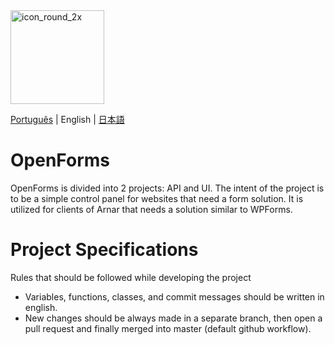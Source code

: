 
<img height="150" alt="icon_round_2x" src="https://github.com/user-attachments/assets/fd38abed-ca9f-4d48-ab15-220780dd2883" />

[Português](https://github.com/Arnar-com-br/OpenForms-API) | English | [日本語](https://github.com/Arnar-com-br/OpenForms-API/blob/master/README.jp.md)

# OpenForms
OpenForms is divided into 2 projects: API and UI. The intent of the project is to be a simple control panel for websites
that need a form solution. It is utilized for clients of Arnar that needs a solution similar to WPForms.

# Project Specifications
Rules that should be followed while developing the project
- Variables, functions, classes, and commit messages should be written in english.
- New changes should be always made in a separate branch, then open a pull request and finally merged into master (default github workflow).

